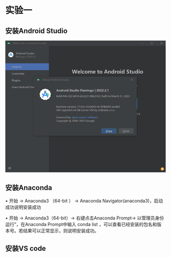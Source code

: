 # 实验一
## 安装Android Studio

![image](pic/QQ图片20230602182529.png)
## 安装Anaconda
• 开始 → Anaconda3 （64-bit ） → Anaconda Navigator(anaconda3)，启动成功说明安装成功

• 开始 → Anaconda3（64-bit）→ 右键点击Anaconda Prompt→ 以管理员身份运行”，在Anaconda Prompt中输入 conda
list ，可以查看已经安装的包名和版本号。若结果可以正常显示，则说明安装成功。

## 安装VS code
